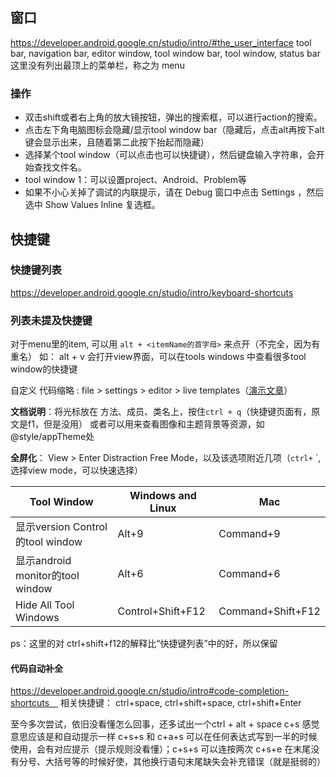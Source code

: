 ## 窗口

https://developer.android.google.cn/studio/intro/#the_user_interface
tool bar, navigation bar, editor window, tool window bar, tool window, status bar
这里没有列出最顶上的菜单栏，称之为 menu

### 操作

- 双击shift或者右上角的放大镜按钮，弹出的搜索框，可以进行action的搜索。
- 点击左下角电脑图标会隐藏/显示tool window bar（隐藏后，点击alt再按下alt键会显示出来，且随着第二此按下抬起而隐藏）
- 选择某个tool window（可以点击也可以快捷键），然后键盘输入字符串，会开始查找文件名。
- tool window 1：可以设置project、Android、Problem等
- 如果不小心关掉了调试的内联提示，请在 Debug 窗口中点击 Settings ，然后选中 Show Values Inline 复选框。

## 快捷键

### 快捷键列表

https://developer.android.google.cn/studio/intro/keyboard-shortcuts

### 列表未提及快捷键

对于menu里的item, 可以用 `alt + <itemName的首字母>` 来点开（不完全，因为有重名）
如：
alt + v 会打开view界面，可以在tools windows 中查看很多tool window的快捷键

自定义 代码缩略 : file > settings > editor > live templates（[演示文章](https://medium.com/google-developers/writing-more-code-by-writing-less-code-with-android-studio-live-templates-244f648d17c7)）

**文档说明**：将光标放在 方法、成员、类名上，按住`ctrl + q`（快捷键页面有，原文是f1，但是没用） 或者可以用来查看图像和主题背景等资源，如@style/appTheme处

**全屏化**： View > Enter Distraction Free Mode，以及该选项附近几项（`ctrl+` `, 选择view mode，可以快速选择）

| Tool Window                      | Windows and Linux | Mac               |
| -------------------------------- | ----------------- | ----------------- |
| 显示version Control的tool window | Alt+9             | Command+9         |
| 显示android monitor的tool window | Alt+6             | Command+6         |
| Hide All Tool Windows            | Control+Shift+F12 | Command+Shift+F12 |

ps：这里的对 ctrl+shift+f12的解释比“快捷键列表”中的好，所以保留　

#### 代码自动补全

https://developer.android.google.cn/studio/intro#code-completion-shortcuts　
相关快捷键： ctrl+space, ctrl+shift+space, ctrl+shift+Enter

至今多次尝试，依旧没看懂怎么回事，还多试出一个ctrl + alt + space
c+s 感觉意思应该是和自动提示一样
c+s+s 和 c+a+s 可以在任何表达式写到一半的时候使用，会有对应提示（提示规则没看懂）；c+s+s 可以连按两次
c+s+e 在末尾没有分号、大括号等的时候好使，其他换行语句末尾缺失会补充错误（就是挺弱的）